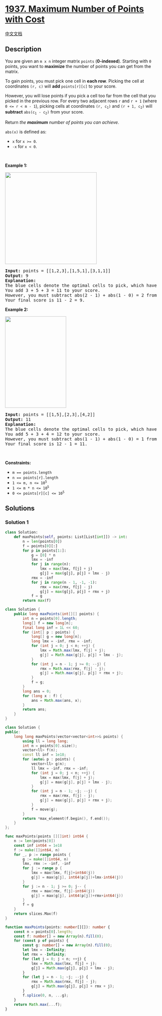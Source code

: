 # [1937. Maximum Number of Points with Cost](https://leetcode.com/problems/maximum-number-of-points-with-cost)

[中文文档](/solution/1900-1999/1937.Maximum%20Number%20of%20Points%20with%20Cost/README.md)

<!-- tags:Array,Dynamic Programming -->

## Description

<p>You are given an <code>m x n</code> integer matrix <code>points</code> (<strong>0-indexed</strong>). Starting with <code>0</code> points, you want to <strong>maximize</strong> the number of points you can get from the matrix.</p>

<p>To gain points, you must pick one cell in <strong>each row</strong>. Picking the cell at coordinates <code>(r, c)</code> will <strong>add</strong> <code>points[r][c]</code> to your score.</p>

<p>However, you will lose points if you pick a cell too far from the cell that you picked in the previous row. For every two adjacent rows <code>r</code> and <code>r + 1</code> (where <code>0 &lt;= r &lt; m - 1</code>), picking cells at coordinates <code>(r, c<sub>1</sub>)</code> and <code>(r + 1, c<sub>2</sub>)</code> will <strong>subtract</strong> <code>abs(c<sub>1</sub> - c<sub>2</sub>)</code> from your score.</p>

<p>Return <em>the <strong>maximum</strong> number of points you can achieve</em>.</p>

<p><code>abs(x)</code> is defined as:</p>

<ul>
	<li><code>x</code> for <code>x &gt;= 0</code>.</li>
	<li><code>-x</code> for <code>x &lt; 0</code>.</li>
</ul>

<p>&nbsp;</p>
<p><strong class="example">Example 1:</strong><strong> </strong></p>
<img alt="" src="./images/screenshot-2021-07-12-at-13-40-26-diagram-drawio-diagrams-net.png" style="width: 300px; height: 300px;" />
<pre>
<strong>Input:</strong> points = [[1,2,3],[1,5,1],[3,1,1]]
<strong>Output:</strong> 9
<strong>Explanation:</strong>
The blue cells denote the optimal cells to pick, which have coordinates (0, 2), (1, 1), and (2, 0).
You add 3 + 5 + 3 = 11 to your score.
However, you must subtract abs(2 - 1) + abs(1 - 0) = 2 from your score.
Your final score is 11 - 2 = 9.
</pre>

<p><strong class="example">Example 2:</strong></p>
<img alt="" src="./images/screenshot-2021-07-12-at-13-42-14-diagram-drawio-diagrams-net.png" style="width: 200px; height: 299px;" />
<pre>
<strong>Input:</strong> points = [[1,5],[2,3],[4,2]]
<strong>Output:</strong> 11
<strong>Explanation:</strong>
The blue cells denote the optimal cells to pick, which have coordinates (0, 1), (1, 1), and (2, 0).
You add 5 + 3 + 4 = 12 to your score.
However, you must subtract abs(1 - 1) + abs(1 - 0) = 1 from your score.
Your final score is 12 - 1 = 11.
</pre>

<p>&nbsp;</p>
<p><strong>Constraints:</strong></p>

<ul>
	<li><code>m == points.length</code></li>
	<li><code>n == points[r].length</code></li>
	<li><code>1 &lt;= m, n &lt;= 10<sup>5</sup></code></li>
	<li><code>1 &lt;= m * n &lt;= 10<sup>5</sup></code></li>
	<li><code>0 &lt;= points[r][c] &lt;= 10<sup>5</sup></code></li>
</ul>

## Solutions

### Solution 1

<!-- tabs:start -->

```python
class Solution:
    def maxPoints(self, points: List[List[int]]) -> int:
        n = len(points[0])
        f = points[0][:]
        for p in points[1:]:
            g = [0] * n
            lmx = -inf
            for j in range(n):
                lmx = max(lmx, f[j] + j)
                g[j] = max(g[j], p[j] + lmx - j)
            rmx = -inf
            for j in range(n - 1, -1, -1):
                rmx = max(rmx, f[j] - j)
                g[j] = max(g[j], p[j] + rmx + j)
            f = g
        return max(f)
```

```java
class Solution {
    public long maxPoints(int[][] points) {
        int n = points[0].length;
        long[] f = new long[n];
        final long inf = 1L << 60;
        for (int[] p : points) {
            long[] g = new long[n];
            long lmx = -inf, rmx = -inf;
            for (int j = 0; j < n; ++j) {
                lmx = Math.max(lmx, f[j] + j);
                g[j] = Math.max(g[j], p[j] + lmx - j);
            }
            for (int j = n - 1; j >= 0; --j) {
                rmx = Math.max(rmx, f[j] - j);
                g[j] = Math.max(g[j], p[j] + rmx + j);
            }
            f = g;
        }
        long ans = 0;
        for (long x : f) {
            ans = Math.max(ans, x);
        }
        return ans;
    }
}
```

```cpp
class Solution {
public:
    long long maxPoints(vector<vector<int>>& points) {
        using ll = long long;
        int n = points[0].size();
        vector<ll> f(n);
        const ll inf = 1e18;
        for (auto& p : points) {
            vector<ll> g(n);
            ll lmx = -inf, rmx = -inf;
            for (int j = 0; j < n; ++j) {
                lmx = max(lmx, f[j] + j);
                g[j] = max(g[j], p[j] + lmx - j);
            }
            for (int j = n - 1; ~j; --j) {
                rmx = max(rmx, f[j] - j);
                g[j] = max(g[j], p[j] + rmx + j);
            }
            f = move(g);
        }
        return *max_element(f.begin(), f.end());
    }
};
```

```go
func maxPoints(points [][]int) int64 {
	n := len(points[0])
	const inf int64 = 1e18
	f := make([]int64, n)
	for _, p := range points {
		g := make([]int64, n)
		lmx, rmx := -inf, -inf
		for j := range p {
			lmx = max(lmx, f[j]+int64(j))
			g[j] = max(g[j], int64(p[j])+lmx-int64(j))
		}
		for j := n - 1; j >= 0; j-- {
			rmx = max(rmx, f[j]-int64(j))
			g[j] = max(g[j], int64(p[j])+rmx+int64(j))
		}
		f = g
	}
	return slices.Max(f)
}
```

```ts
function maxPoints(points: number[][]): number {
    const n = points[0].length;
    const f: number[] = new Array(n).fill(0);
    for (const p of points) {
        const g: number[] = new Array(n).fill(0);
        let lmx = -Infinity;
        let rmx = -Infinity;
        for (let j = 0; j < n; ++j) {
            lmx = Math.max(lmx, f[j] + j);
            g[j] = Math.max(g[j], p[j] + lmx - j);
        }
        for (let j = n - 1; ~j; --j) {
            rmx = Math.max(rmx, f[j] - j);
            g[j] = Math.max(g[j], p[j] + rmx + j);
        }
        f.splice(0, n, ...g);
    }
    return Math.max(...f);
}
```

<!-- tabs:end -->

<!-- end -->
